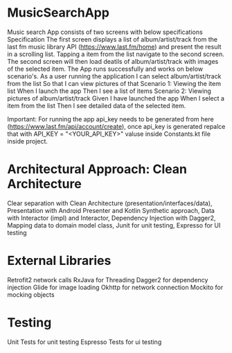 # MusicSearchApp
Music search App consists of two screens with below specifications Specification The first screen displays a list of album/artist/track from the last fm music library API (https://www.last.fm/home) and present the result in a scrolling list. Tapping a item from the list navigate to the second screen. The second screen will then load deatils of album/artist/track with images of the selected item. The App runs successfully and works on below scenario's.
As a user running the application I can select album/artist/track from the list So that I can view pictures of that 
Scenario 1: Viewing the item list When I launch the app Then I see a list of items 
Scenario 2: Viewing pictures of album/artist/track Given I have launched the app When I select a item from the list Then I see detailed data of the selected item.

Important: For running the app api_key needs to be generated from here (https://www.last.fm/api/account/create), once api_key is generated repalce that with API_KEY = "<YOUR_API_KEY>" valuse inside Constants.kt file inside project.
 
# Architectural Approach: Clean Architecture
Clear separation with Clean Architecture (presentation/interfaces/data),
Presentation with Android Presenter and Kotlin Synthetic approach,
Data with Interactor (impl) and Interactor,
Dependency Injection with Dagger2,
Mapping data to domain model class,
Junit for unit testing,
Expresso for UI testing

# External Libraries
Retrofit2 network calls
RxJava for Threading
Dagger2 for dependency injection
Glide for image loading
Okhttp for network connection
Mockito for mocking objects

# Testing
Unit Tests for unit testing
Espresso Tests for ui testing
